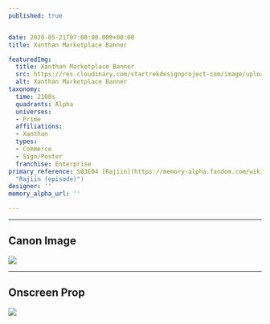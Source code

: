 ```yaml
---
published: true


date: 2020-05-21T07:00:00.000+00:00
title: Xanthan Marketplace Banner

featuredImg:
  title: Xanthan Marketplace Banner
  src: https://res.cloudinary.com/startrekdesignproject-com/image/upload/v1590109606/XanthanMarketBanner.png
  alt: Xanthan Marketplace Banner
taxonomy:
  time: 2100s
  quadrants: Alpha
  universes:
  - Prime
  affiliations:
  - Xanthan
  types:
  - Commerce
  - Sign/Poster
  franchise: Enterprise
primary_reference: S03E04 [Rajiin](https://memory-alpha.fandom.com/wiki/Rajiin_(episode)
  "Rajiin (episode)")
designer: ''
memory_alpha_url: ''

---
```

***

## Canon Image

![](https://res.cloudinary.com/startrekdesignproject-com/image/upload/v1590109606/XanthanMarketplaceBanner1.jpg)

***

## Onscreen Prop

![](https://res.cloudinary.com/startrekdesignproject-com/image/upload/v1590109606/XanthanMarketBanner_Rajiin__Prop.jpg)